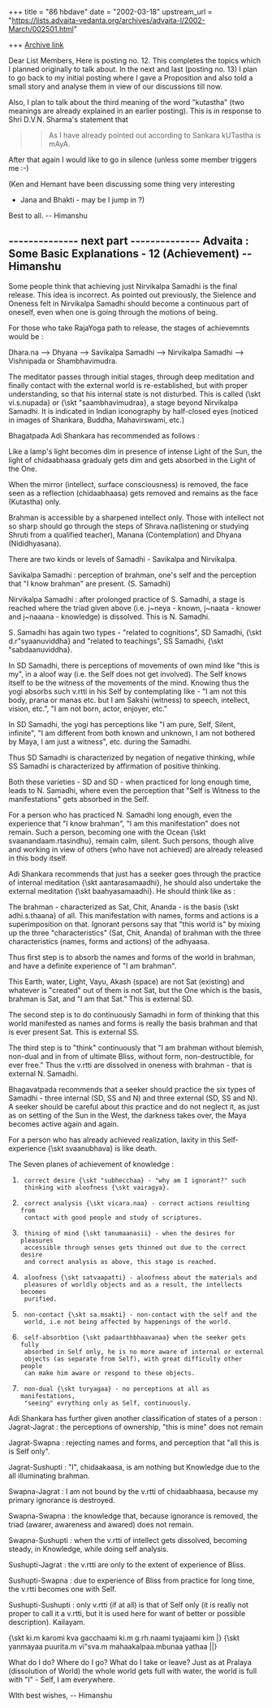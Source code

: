 +++
title = "86 hbdave"
date = "2002-03-18"
upstream_url = "https://lists.advaita-vedanta.org/archives/advaita-l/2002-March/002501.html"

+++
[Archive link](https://lists.advaita-vedanta.org/archives/advaita-l/2002-March/002501.html)


Dear List Members,
Here is posting no. 12.
This completes the topics which I planned originally to talk about.
In the  next and last (posting no. 13) I plan to go back to my
initial posting where I gave a Proposition and also told a small
story and analyse  them in view of our discussions till now.

Also, I plan to talk about the third meaning of the word
"kutastha" (two meanings are already explained in an earlier posting).
This is in response to Shri D.V.N. Sharma's statement that

> > As I have already pointed out according to Sankara
> > kUTastha is mAyA.
>

After that again I would like to go in silence (unless some member
triggers me  :-)

(Ken and Hemant have been discussing some thing very interesting
 - Jana and Bhakti - may be I jump in ?)

Best to all.
-- Himanshu

-------------- next part --------------
Advaita : Some Basic Explanations - 12 (Achievement)
                                                -- Himanshu
-----------------------------------------------------------

Some people think that achieving just Nirvikalpa Samadhi is
the final release. This idea is incorrect. As pointed out
previously, the Sielence and Oneness felt in Nirvikalpa Samadhi
should become a continuous part of oneself, even when one is
going through the motions of being.

For those who take RajaYoga path to release, the stages of
achievemnts would be :

Dhara.na --> Dhyana --> Savikalpa Samadhi --> Nirvikalpa Samadhi -->
Vishnipada or Shambhavimudra.

The meditator passes through initial stages, through deep meditation and
finally contact with the external  world is re-established, but with
proper understanding, so that his internal state is not disturbed.
This is called {\skt vi.s.nupada} or {\skt "saambhavimudraa}, a stage
beyond Nirvikalpa Samadhi. It is indicated in Indian iconography by
half-closed eyes (noticed in images of Shankara, Buddha, Mahavirswami,
etc.)

Bhagatpada Adi Shankara has recommended as follows :

Like a lamp's light becomes dim in presence of intense Light of the Sun,
the light of chidaabhaasa gradualy gets dim and gets absorbed in the Light
of the One.

When the mirror (intellect, surface consciousness) is removed, the face
seen as a reflection (chidaabhaasa) gets removed and remains as the face
(Kutastha) only.

Brahman is accessible by a sharpened intellect only.  Those with
intellect not so sharp should go through the steps of Shrava.na(listening
or studying Shruti from a qualified teacher), Manana (Contemplation) and
Dhyana (Nididhyasana).

There are two kinds or levels of Samadhi - Savikalpa and Nirvikalpa.

Savikalpa Samadhi : perception of brahman, one's self and the perception
that "I know brahman" are present. (S. Samadhi)

Nirvikalpa Samadhi : after prolonged practice of S. Samadhi, a stage is
reached where the triad given above (i.e. j~neya - known, j~naata - knower
and j~naaana - knowledge) is dissolved. This is N. Samadhi.

S. Samadhi has again two types - "related to cognitions",  SD Samadhi,
{\skt d.r"syaanuviddha}  and "related to teachings", SS Samadhi,
{\skt "sabdaanuviddha}.

In SD Samadhi, there is perceptions of movements of own mind like "this
is my", in a aloof way (i.e. the Self does not get involved). The Self
knows itself to be the witness of the movements of the mind. Knowing thus
the yogi absorbs such v.rtti in his Self by contemplating like - "I am not
this body, prana or manas etc. but I am Sakshi (witness) to speech,
intellect, vision, etc.", "I am not born, actor, enjoyer, etc."

In SD Samadhi,  the yogi has perceptions like "I am pure, Self, Silent,
infinite", "I am different from both known and unknown, I am not bothered
by Maya, I am just a witness", etc. during the Samadhi.

Thus SD Samadhi is characterized by negation of negative thinking, while
SS Samadhi is characterized by affirmation of positive thinking.

Both these varieties - SD and SD - when practiced for long enough time,
leads to N. Samadhi, where even the perception that "Self is Witness to
the manifestations" gets absorbed in the Self.

For a person who has practiced N. Samadhi long enough, even the experience
that "I know brahman", "I am this manifestation" does not remain. Such a
person, becoming one with the Ocean {\skt svaanandaam.rtasindhu}, remain
calm, silent. Such persons, though alive and working in view of others
(who have not achieved) are already released in this body itself.


Adi Shankara recommends that just has a seeker goes through the practice of
internal meditation {\skt aantarasamaadhi}, he should also undertake the
external meditation {\skt baahyasamaadhi}. He should think like as :

The brahman - characterized as Sat, Chit, Ananda - is the basis
{\skt adhi.s.thaana} of all. This manifestation with names, forms and
actions is a superimposition on that. Ignorant persons say that "this world
is" by mixing up the three "characteristics" (Sat, Chit, Ananda) of brahman
with the three characteristics (names, forms and actions) of the adhyaasa.

Thus first step is to absorb the names and forms of the world in brahman,
and have a definite experience of "I am brahman".

This Earth, water, Light, Vayu, Akash (space) are not Sat (existing) and
whatever is "created" out of them is not Sat, but the One which is the
basis, brahman is Sat, and "I am that Sat." This is external SD.

The second step is to do continuously Samadhi in form of thinking
that this world manifested as names and forms is really the basis brahman
and that is ever present Sat. This is external SS.

The third step is to "think" continuously that "I am brahman without blemish,
non-dual and in from of ultimate Bliss, without form, non-destructible, for
ever free."  Thus the v.rtti are dissolved in oneness with brahman - that is
external N. Samadhi.

Bhagavatpada recommends that a seeker should practice the six types of
Samadhi - three internal (SD, SS and N) and three external (SD, SS and N).
A seeker should be careful about this practice and do not neglect it, as
just as on setting of the Sun in the West, the darkness takes over, the
Maya becomes active again and again.

For a person who has already achieved realization, laxity in this Self-
experience {\skt svaanubhava} is like death.

The Seven planes of achievement of knowledge :

1.      correct desire {\skt "subhecchaa} - "why am I ignorant?" such
        thinking with aloofness {\skt vairagya}.

2.      correct analysis {\skt vicara.naa} - correct actions resulting from
        contact with good people and study of scriptures.

3.      thining of mind {\skt tanumaanasii} - when the desires for pleasures
        accessible through senses gets thinned out due to the correct desire
        and correct analysis as above, this stage is reached.

4.      aloofness {\skt satvaapatti} - aloofness about the materials and
        pleasures of worldly objects and as a result, the intellects becomes
        purified.

5.      non-contact {\skt sa.msakti} - non-contact with the self and the
        world, i.e not being affected by happenings of the world.

6.      self-absorbtion {\skt padaarthbhaavanaa} when the seeker gets fully
        absorbed in Self only, he is no more aware of internal or external
        objects (as separate from Self), with great difficulty other people
        can make him aware or respond to these objects.

7.      non-dual {\skt turyagaa} - no perceptions at all as manifestations,
        "seeing" evrything only as Self, continuously.

Adi Shankara has further given another classification of states of a person
:
Jagrat-Jagrat : the perceptions of ownership, "this is mine" does not remain

Jagrat-Swapna : rejecting names and forms, and perception that "all this is
        is Self only".

Jagrat-Sushupti : "I", chidaakaasa, is am nothing but Knowledge due to the
        all illuminating brahman.

Swapna-Jagrat : I am not bound by the v.rtti of chidaabhaasa, because my
        primary ignorance is destroyed.

Swapna-Swapna : the knowledge that, because ignorance is removed, the triad
        (awarer, awareness and awared) does not remain.

Swapna-Sushupti : when the v.rtti of intellect gets dissolved, becoming
        steady, in Knowledge, while doing self analysis.

Sushupti-Jagrat : the v.rtti are only to the extent of experience of Bliss.

Sushupti-Swapna : due to experience of Bliss from practice for long time,
        the v.rtti becomes one with Self.

Sushupti-Sushupti : only v.rtti (if at all) is that of Self only (it is
        really not proper to call it a v.rtti, but it is used here for
        want of better or possible description). Kailayam.

{\skt ki.m karomi kva gacchaami ki.m g.rh.naami tyajaami kim |}
{\skt yanmayaa puurita.m vi"sva.m mahaakalpaa.mbunaa yathaa ||}

What do I do? Where do I go? What do I take or leave? Just as at
Pralaya (dissolution of World) the whole world gets full with water,
the world is full with "I" - Self, I am everywhere.

WIth best wishes,
-- Himanshu

